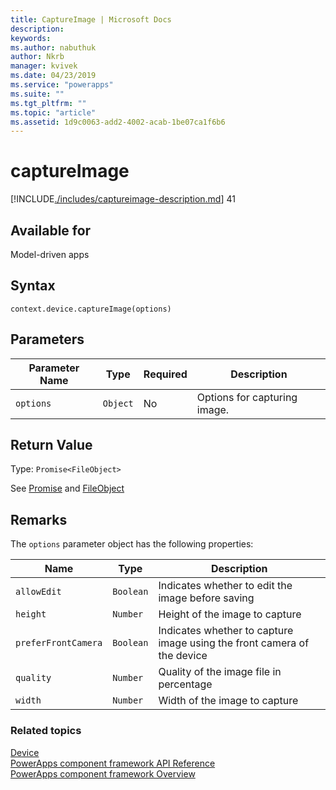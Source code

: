 ```yaml
---
title: CaptureImage | Microsoft Docs
description: 
keywords:
ms.author: nabuthuk
author: Nkrb
manager: kvivek
ms.date: 04/23/2019
ms.service: "powerapps"
ms.suite: ""
ms.tgt_pltfrm: ""
ms.topic: "article"
ms.assetid: 1d9c0063-add2-4002-acab-1be07ca1f6b6
---
```


# captureImage

[!INCLUDE[./includes/captureimage-description.md](./includes/captureimage-description.md)]
41
## Available for 

Model-driven apps

## Syntax

`context.device.captureImage(options)`

## Parameters

| Parameter Name|Type|Required|Description|
| ------------- |----|--------|-----------|
|`options`|`Object`|No|Options for capturing image.|

## Return Value

Type: `Promise<FileObject>`

See [Promise](https://developer.mozilla.org/docs/Web/JavaScript/Reference/Global_Objects/Promise) and [FileObject](../fileobject.md)

## Remarks

The `options` parameter object has the following properties:

|Name|Type|Description|
| ---|----|-----------|
|`allowEdit`|`Boolean`|Indicates whether to edit the image before saving|
|`height`|`Number`|Height of the image to capture|
|`preferFrontCamera`|`Boolean`|Indicates whether to capture image using the front camera of the device|
|`quality`|`Number`|Quality of the image file in percentage|
|`width`|`Number`|Width of the image to capture|


### Related topics

[Device](../device.md)<br/>
[PowerApps component framework API Reference](../../reference/index.md)<br/>
[PowerApps component framework Overview](../../overview.md)
